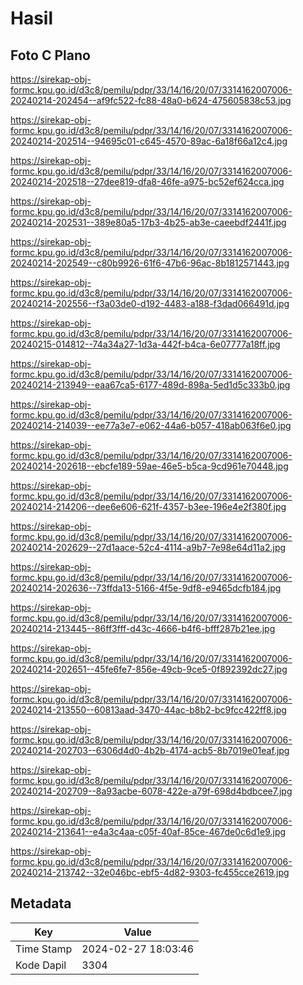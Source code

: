 # Hasil

## Foto C Plano

https://sirekap-obj-formc.kpu.go.id/d3c8/pemilu/pdpr/33/14/16/20/07/3314162007006-20240214-202454--af9fc522-fc88-48a0-b624-475605838c53.jpg

https://sirekap-obj-formc.kpu.go.id/d3c8/pemilu/pdpr/33/14/16/20/07/3314162007006-20240214-202514--94695c01-c645-4570-89ac-6a18f66a12c4.jpg

https://sirekap-obj-formc.kpu.go.id/d3c8/pemilu/pdpr/33/14/16/20/07/3314162007006-20240214-202518--27dee819-dfa8-46fe-a975-bc52ef624cca.jpg

https://sirekap-obj-formc.kpu.go.id/d3c8/pemilu/pdpr/33/14/16/20/07/3314162007006-20240214-202531--389e80a5-17b3-4b25-ab3e-caeebdf2441f.jpg

https://sirekap-obj-formc.kpu.go.id/d3c8/pemilu/pdpr/33/14/16/20/07/3314162007006-20240214-202549--c80b9926-61f6-47b6-96ac-8b1812571443.jpg

https://sirekap-obj-formc.kpu.go.id/d3c8/pemilu/pdpr/33/14/16/20/07/3314162007006-20240214-202556--f3a03de0-d192-4483-a188-f3dad066491d.jpg

https://sirekap-obj-formc.kpu.go.id/d3c8/pemilu/pdpr/33/14/16/20/07/3314162007006-20240215-014812--74a34a27-1d3a-442f-b4ca-6e07777a18ff.jpg

https://sirekap-obj-formc.kpu.go.id/d3c8/pemilu/pdpr/33/14/16/20/07/3314162007006-20240214-213949--eaa67ca5-6177-489d-898a-5ed1d5c333b0.jpg

https://sirekap-obj-formc.kpu.go.id/d3c8/pemilu/pdpr/33/14/16/20/07/3314162007006-20240214-214039--ee77a3e7-e062-44a6-b057-418ab063f6e0.jpg

https://sirekap-obj-formc.kpu.go.id/d3c8/pemilu/pdpr/33/14/16/20/07/3314162007006-20240214-202618--ebcfe189-59ae-46e5-b5ca-9cd961e70448.jpg

https://sirekap-obj-formc.kpu.go.id/d3c8/pemilu/pdpr/33/14/16/20/07/3314162007006-20240214-214206--dee6e606-621f-4357-b3ee-196e4e2f380f.jpg

https://sirekap-obj-formc.kpu.go.id/d3c8/pemilu/pdpr/33/14/16/20/07/3314162007006-20240214-202629--27d1aace-52c4-4114-a9b7-7e98e64d11a2.jpg

https://sirekap-obj-formc.kpu.go.id/d3c8/pemilu/pdpr/33/14/16/20/07/3314162007006-20240214-202636--73ffda13-5166-4f5e-9df8-e9465dcfb184.jpg

https://sirekap-obj-formc.kpu.go.id/d3c8/pemilu/pdpr/33/14/16/20/07/3314162007006-20240214-213445--86ff3fff-d43c-4666-b4f6-bfff287b21ee.jpg

https://sirekap-obj-formc.kpu.go.id/d3c8/pemilu/pdpr/33/14/16/20/07/3314162007006-20240214-202651--45fe6fe7-856e-49cb-9ce5-0f892392dc27.jpg

https://sirekap-obj-formc.kpu.go.id/d3c8/pemilu/pdpr/33/14/16/20/07/3314162007006-20240214-213550--60813aad-3470-44ac-b8b2-bc9fcc422ff8.jpg

https://sirekap-obj-formc.kpu.go.id/d3c8/pemilu/pdpr/33/14/16/20/07/3314162007006-20240214-202703--6306d4d0-4b2b-4174-acb5-8b7019e01eaf.jpg

https://sirekap-obj-formc.kpu.go.id/d3c8/pemilu/pdpr/33/14/16/20/07/3314162007006-20240214-202709--8a93acbe-6078-422e-a79f-698d4bdbcee7.jpg

https://sirekap-obj-formc.kpu.go.id/d3c8/pemilu/pdpr/33/14/16/20/07/3314162007006-20240214-213641--e4a3c4aa-c05f-40af-85ce-467de0c6d1e9.jpg

https://sirekap-obj-formc.kpu.go.id/d3c8/pemilu/pdpr/33/14/16/20/07/3314162007006-20240214-213742--32e046bc-ebf5-4d82-9303-fc455cce2619.jpg


## Metadata

| Key        | Value               |
| ---------- | ------------------- |
| Time Stamp | 2024-02-27 18:03:46 |
| Kode Dapil | 3304                |



